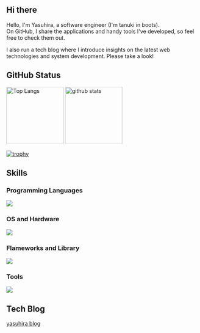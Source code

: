 ## Hi there
Hello, I'm Yasuhira, a software engineer (I'm tanuki in boots).  
On GitHub, I share the applications and handy tools I've developed, so feel free to check them out.

I also run a tech blog where I introduce insights on the latest web technologies and system development. Please take a look!

## GitHub Status
<p align="left"> 
  <img alt="Top Langs" height="150px" src="https://github-readme-stats.vercel.app/api/top-langs/?username=yasuhira-tanuki&layout=compact&show_icons=true&theme=onedark" />
  <img alt="github stats" height="150px" src="https://github-readme-stats.vercel.app/api?username=yasuhira-tanuki&theme=onedark&show_icons=ture" />
</p>

[![trophy](https://github-profile-trophy.vercel.app/?username=yasuhira-tanuki&theme=onedark&column=7)](https://github.com/ryo-ma/github-profile-trophy)

## Skills
### Programming Languages
![](https://skillicons.dev/icons?i=c,java,py,html,css,php)

### OS and Hardware
![](https://skillicons.dev/icons?i=linux,ubuntu,raspberrypi)

### Flameworks and Library
![](https://skillicons.dev/icons?i=wordpress)

### Tools
![](https://skillicons.dev/icons?i=git,github,vim,md,mysql)

## Tech Blog
[yasuhira blog](https://yasuhira-blog.com)

